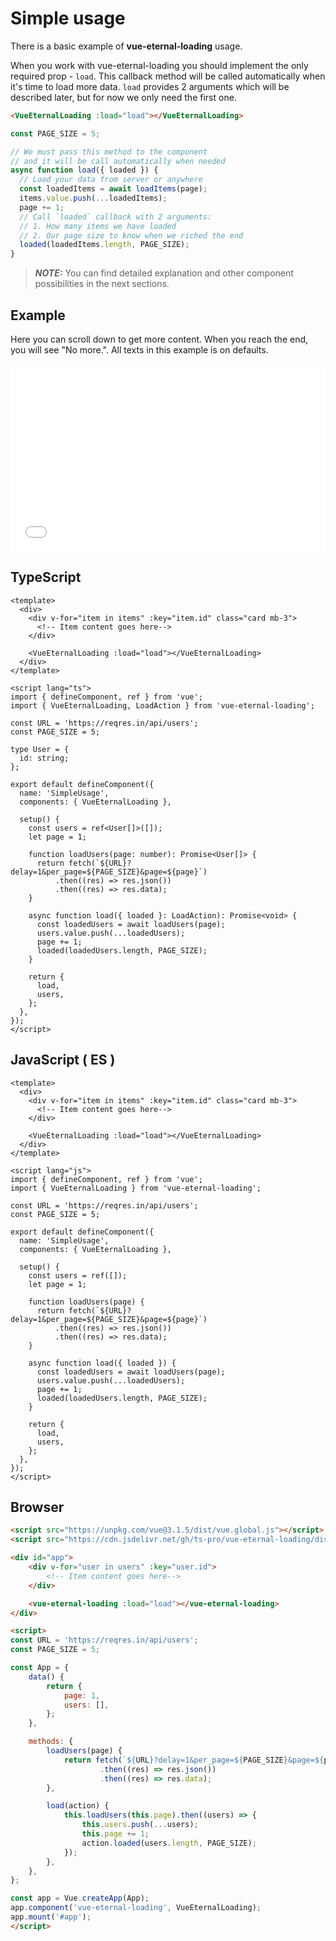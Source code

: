 # Simple usage

There is a basic example of **vue-eternal-loading** usage.

When you work with vue-eternal-loading you should implement the only required prop - `load`. This callback method will be called automatically when it's time to load more data. `load` provides 2 arguments which will be described later, but for now we only need the first one.
```html
<VueEternalLoading :load="load"></VueEternalLoading>
```
```ts
const PAGE_SIZE = 5;

// We must pass this method to the component 
// and it will be call automatically when needed
async function load({ loaded }) {
  // Load your data from server or anywhere
  const loadedItems = await loadItems(page);
  items.value.push(...loadedItems);
  page += 1;
  // Call `loaded` callback with 2 arguments:
  // 1. How many items we have loaded
  // 2. Our page size to know when we riched the end
  loaded(loadedItems.length, PAGE_SIZE);
}
```

> **_NOTE:_**  You can find detailed explanation and other component possibilities in the next sections.

## Example

Here you can scroll down to get more content. When you reach the end, you will see "No more.". All texts in this example is on defaults.

<iframe width="100%" height="300" src="//jsfiddle.net/gavrashenko/pe58wszL/78/embedded/result/" allowfullscreen="allowfullscreen" allowpaymentrequest frameborder="0"></iframe>

## TypeScript
```vue
<template>
  <div>
    <div v-for="item in items" :key="item.id" class="card mb-3">
      <!-- Item content goes here-->
    </div>

    <VueEternalLoading :load="load"></VueEternalLoading>
  </div>
</template>

<script lang="ts">
import { defineComponent, ref } from 'vue';
import { VueEternalLoading, LoadAction } from 'vue-eternal-loading';

const URL = 'https://reqres.in/api/users';
const PAGE_SIZE = 5;

type User = {
  id: string;
};

export default defineComponent({
  name: 'SimpleUsage',
  components: { VueEternalLoading },

  setup() {
    const users = ref<User[]>([]);
    let page = 1;

    function loadUsers(page: number): Promise<User[]> {
      return fetch(`${URL}?delay=1&per_page=${PAGE_SIZE}&page=${page}`)
          .then((res) => res.json())
          .then((res) => res.data);
    }

    async function load({ loaded }: LoadAction): Promise<void> {
      const loadedUsers = await loadUsers(page);
      users.value.push(...loadedUsers);
      page += 1;
      loaded(loadedUsers.length, PAGE_SIZE);
    }

    return {
      load,
      users,
    };
  },
});
</script>
```


## JavaScript ( ES )
```vue
<template>
  <div>
    <div v-for="item in items" :key="item.id" class="card mb-3">
      <!-- Item content goes here-->
    </div>

    <VueEternalLoading :load="load"></VueEternalLoading>
  </div>
</template>

<script lang="js">
import { defineComponent, ref } from 'vue';
import { VueEternalLoading } from 'vue-eternal-loading';

const URL = 'https://reqres.in/api/users';
const PAGE_SIZE = 5;

export default defineComponent({
  name: 'SimpleUsage',
  components: { VueEternalLoading },

  setup() {
    const users = ref([]);
    let page = 1;

    function loadUsers(page) {
      return fetch(`${URL}?delay=1&per_page=${PAGE_SIZE}&page=${page}`)
          .then((res) => res.json())
          .then((res) => res.data);
    }

    async function load({ loaded }) {
      const loadedUsers = await loadUsers(page);
      users.value.push(...loadedUsers);
      page += 1;
      loaded(loadedUsers.length, PAGE_SIZE);
    }

    return {
      load,
      users,
    };
  },
});
</script>
```

## Browser
```html
<script src="https://unpkg.com/vue@3.1.5/dist/vue.global.js"></script>
<script src="https://cdn.jsdelivr.net/gh/ts-pro/vue-eternal-loading/dist/vue-eternal-loading.umd.js"></script>

<div id="app">
    <div v-for="user in users" :key="user.id">
        <!-- Item content goes here-->
    </div>

    <vue-eternal-loading :load="load"></vue-eternal-loading>
</div>

<script>
const URL = 'https://reqres.in/api/users';
const PAGE_SIZE = 5;

const App = {
    data() {
        return {
            page: 1,
            users: [],
        };
    },

    methods: {
        loadUsers(page) {
            return fetch(`${URL}?delay=1&per_page=${PAGE_SIZE}&page=${page}`)
                    .then((res) => res.json())
                    .then((res) => res.data);
        },

        load(action) {
            this.loadUsers(this.page).then((users) => {
                this.users.push(...users);
                this.page += 1;
                action.loaded(users.length, PAGE_SIZE);
            });
        },
    },
};

const app = Vue.createApp(App);
app.component('vue-eternal-loading', VueEternalLoading);
app.mount('#app');
</script>
```

